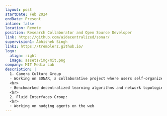 ```yaml
---
layout: post
startDate: Feb 2024
endDate: Present
inline: false
location: Remote
position: Research Collaborator and Open Source Developer
link: https://github.com/aidecentralized/sonar/
supervision1: Abhishek Singh
link1: https://tremblerz.github.io/
logo:
  align: right
  image: assets/img/mit.png
company: MIT Media Lab
description: |
  1. Camera Culture Group
  ◦ Working on SONAR, a collaborative project where users self-organize to improve their ML models by sharing representations of data or model.
  <br>
  ◦ Benchmarked decentralized learning algorithms and network topologies, ensuring fault tolerance and mitigating rogue client issues.
  <br>
  2. Fluid Interfaces Group:
  <br>
  ◦ Working on nudging agents on the web
---
```

